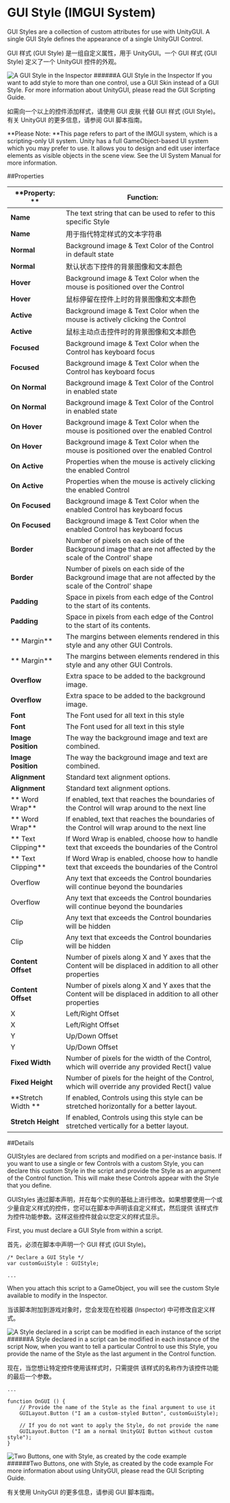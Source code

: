 # GUI Style (IMGUI System)

GUI Styles are a collection of custom attributes for use with UnityGUI. A single GUI Style defines the appearance of a single UnityGUI Control.

GUI 样式 (GUI Style) 是一组自定义属性，用于 UnityGUI。一个 GUI 样式 (GUI Style) 定义了一个 UnityGUI 控件的外观。

![A GUI Style in the Inspector](Main/GuiStyleInspector.png)
######A GUI Style in the Inspector
If you want to add style to more than one control, use a GUI Skin instead of a GUI Style. For more information about UnityGUI, please read the GUI Scripting Guide.

如需向一个以上的控件添加样式，请使用 GUI 皮肤 代替 GUI 样式 (GUI Style)。有关 UnityGUI 的更多信息，请参阅 GUI 脚本指南。

**Please Note: **This page refers to part of the IMGUI system, which is a scripting-only UI system. Unity has a full GameObject-based UI system which you may prefer to use. It allows you to design and edit user interface elements as visible objects in the scene view. See the UI System Manual for more information.

##Properties

| **Property:	** | **Function:** |
| -- | -- |
| **Name**	 | The text string that can be used to refer to this specific Style |
| **Name**	 | 用于指代特定样式的文本字符串 |
| **Normal**	 | Background image & Text Color of the Control in default state |
| **Normal**	 | 	默认状态下控件的背景图像和文本颜色 |
| **Hover**	 | Background image & Text Color when the mouse is positioned over the Control |
| **Hover**	 | 鼠标停留在控件上时的背景图像和文本颜色 |
| **Active**	 | Background image & Text Color when the mouse is actively clicking the Control |
| **Active**	 | 鼠标主动点击控件时的背景图像和文本颜色 |
| **Focused**	 | Background image & Text Color when the Control has keyboard focus |
| **Focused**	 | Background image & Text Color when the Control has keyboard focus |
| **On Normal**	 | Background image & Text Color of the Control in enabled state |
| **On Normal**	 | Background image & Text Color of the Control in enabled state |
| **On Hover**	 | Background image & Text Color when the mouse is positioned over the enabled Control |
| **On Hover**	 | Background image & Text Color when the mouse is positioned over the enabled Control |
| **On Active**	 | Properties when the mouse is actively clicking the enabled Control |
| **On Active**	 | Properties when the mouse is actively clicking the enabled Control |
| **On Focused**	 | Background image & Text Color when the enabled Control has keyboard focus |
| **On Focused**	 | Background image & Text Color when the enabled Control has keyboard focus |
| **Border**	 | Number of pixels on each side of the Background image that are not affected by the scale of the Control’ shape |
| **Border**	 | Number of pixels on each side of the Background image that are not affected by the scale of the Control’ shape |
| **Padding**	 | Space in pixels from each edge of the Control to the start of its contents. |
| **Padding**	 | Space in pixels from each edge of the Control to the start of its contents. |
|** Margin**	 | The margins between elements rendered in this style and any other GUI Controls. |
|** Margin**	 | The margins between elements rendered in this style and any other GUI Controls. |
| **Overflow**	 | Extra space to be added to the background image. |
| **Overflow**	 | Extra space to be added to the background image. |
| **Font**	 | The Font used for all text in this style |
| **Font**	 | The Font used for all text in this style |
| **Image Position**	 | The way the background image and text are combined. |
| **Image Position**	 | The way the background image and text are combined. |
| **Alignment**	 | Standard text alignment options. |
| **Alignment**	 | Standard text alignment options. |
|** Word Wrap**	 | If enabled, text that reaches the boundaries of the Control will wrap around to the next line |
|** Word Wrap**	 | If enabled, text that reaches the boundaries of the Control will wrap around to the next line |
|** Text Clipping**	 | If Word Wrap is enabled, choose how to handle text that exceeds the boundaries of the Control |
|** Text Clipping**	 | If Word Wrap is enabled, choose how to handle text that exceeds the boundaries of the Control |
|         Overflow	 | Any text that exceeds the Control boundaries will continue beyond the boundaries |
|         Overflow	 | Any text that exceeds the Control boundaries will continue beyond the boundaries |
|         Clip	 | Any text that exceeds the Control boundaries will be hidden |
|         Clip	 | Any text that exceeds the Control boundaries will be hidden |
| **Content Offset**	 | Number of pixels along X and Y axes that the Content will be displaced in addition to all other properties |
| **Content Offset**	 | Number of pixels along X and Y axes that the Content will be displaced in addition to all other properties |
|         X	 | Left/Right Offset |
|         X	 | Left/Right Offset |
|         Y	 | Up/Down Offset |
|         Y	 | Up/Down Offset |
| **Fixed Width**	 | Number of pixels for the width of the Control, which will override any provided Rect() value |
| **Fixed Height**	 | Number of pixels for the height of the Control, which will override any provided Rect() value |
| **Stretch Width	** | If enabled, Controls using this style can be stretched horizontally for a better layout. |
| **Stretch Height**	 | If enabled, Controls using this style can be stretched vertically for a better layout. |
##Details

GUIStyles are declared from scripts and modified on a per-instance basis. If you want to use a single or few Controls with a custom Style, you can declare this custom Style in the script and provide the Style as an argument of the Control function. This will make these Controls appear with the Style that you define.

GUIStyles 通过脚本声明，并在每个实例的基础上进行修改。如果想要使用一个或少量自定义样式的控件，您可以在脚本中声明该自定义样式，然后提供 该样式作为控件功能参数。这样这些控件就会以您定义的样式显示。

First, you must declare a GUI Style from within a script.

首先，必须在脚本中声明一个 GUI 样式 (GUI Style)。

```
/* Declare a GUI Style */
var customGuiStyle : GUIStyle;

...
```


When you attach this script to a GameObject, you will see the custom Style available to modify in the Inspector.

当该脚本附加到游戏对象时，您会发现在检视器 (Inspector) 中可修改自定义样式。

![A Style declared in a script can be modified in each instance of the script](Main/ModifyingStyleInInspector.png)
######A Style declared in a script can be modified in each instance of the script
Now, when you want to tell a particular Control to use this Style, you provide the name of the Style as the last argument in the Control function.

现在，当您想让特定控件使用该样式时，只需提供 该样式的名称作为该控件功能的最后一个参数。

```
...

function OnGUI () {
    // Provide the name of the Style as the final argument to use it
    GUILayout.Button ("I am a custom-styled Button", customGuiStyle);

    // If you do not want to apply the Style, do not provide the name
    GUILayout.Button ("I am a normal UnityGUI Button without custom style");
}

```

![Two Buttons, one with Style, as created by the code example](Main/guiStyle-TwoButtonsOneIsStyled.png)
######Two Buttons, one with Style, as created by the code example
For more information about using UnityGUI, please read the GUI Scripting Guide.

有关使用 UnityGUI 的更多信息，请参阅 GUI 脚本指南。